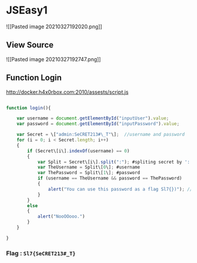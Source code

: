 # JSEasy1


![[Pasted image 20210327192020.png]]

## View Source

![[Pasted image 20210327192747.png]]

## Function Login
http://docker.h4x0rbox.com:2010/assests/script.js

```javascript

function login(){

    var username = document.getElementById("inputUser").value;
    var password = document.getElementById("inputPassword").value;

    var Secret = \["admin:SeCRET213#\_T"\];  //username and password
    for (i = 0; i < Secret.length; i++)
    {
        if (Secret\[i\].indexOf(username) == 0)
        {
            var Split = Secret\[i\].split(":"); #spliting secret by ':'
            var TheUsername = Split\[0\]; #username
            var ThePassword = Split\[1\]; #password
            if (username == TheUsername && password == ThePassword)
            {
                alert("You can use this password as a flag Sl7{})"); //successfull login
            }
        }
        else
        {
            alert("NooOOooo.")
        }
    }

}

```

### Flag : `Sl7{SeCRET213#_T}`
